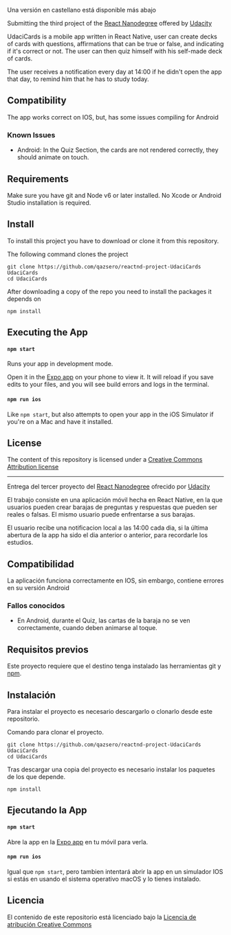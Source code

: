 Una versión en castellano está disponible más abajo


Submitting the third project of the [React Nanodegree](https://www.udacity.com/course/react-nanodegree--nd019) offered by [Udacity](https://www.udacity.com)

UdaciCards is a mobile app written in React Native, user can create decks of cards with questions, affirmations that can be true or false, and indicating if it's correct or not. The user can then quiz himself with his self-made deck of cards.

The user receives a notification every day at 14:00 if he didn't open the app that day, to remind him that he has to study today.


## Compatibility

The app works correct on IOS, but, has some issues compiling for Android


### Known Issues

- Android: In the Quiz Section, the cards are not rendered correctly, they should animate on touch.


## Requirements

Make sure you have git and Node v6 or later installed. No Xcode or Android Studio installation is required.


## Install

To install this project you have to download or clone it from this repository.

The following command clones the project
```shell
git clone https://github.com/qazsero/reactnd-project-UdaciCards  UdaciCards
cd UdaciCards
```

After downloading a copy of the repo you need to install the packages it depends on

```shell
npm install
```

## Executing the App

#### `npm start`

Runs your app in development mode.

Open it in the [Expo app](https://expo.io) on your phone to view it. It will reload if you save edits to your files, and you will see build errors and logs in the terminal.


#### `npm run ios`

Like `npm start`, but also attempts to open your app in the iOS Simulator if you're on a Mac and have it installed.



## License

The content of this repository is licensed under a
[Creative Commons Attribution license](http://creativecommons.org/licenses/by/3.0/us/)


---


Entrega del tercer proyecto del [React Nanodegree](https://www.udacity.com/course/react-nanodegree--nd019) ofrecido por [Udacity](https://www.udacity.com)

El trabajo consiste en una aplicación móvil hecha en React Native, en la que usuarios pueden crear barajas de preguntas y respuestas que pueden ser reales o falsas. El mismo usuario puede enfrentarse a sus barajas.

El usuario recibe una notificacion local a las 14:00 cada dia, si la última abertura de la app ha sido el dia anterior o anterior, para recordarle los estudios.

## Compatibilidad

La aplicación funciona correctamente en IOS, sin embargo, contiene errores en su versión Android


### Fallos conocidos

- En Android, durante el Quiz, las cartas de la baraja no se ven correctamente, cuando deben animarse al toque.  


## Requisitos previos

Este proyecto requiere que el destino tenga instalado las herramientas git y [npm](https://github.com/npm/npm).


## Instalación

Para instalar el proyecto es necesario descargarlo o clonarlo desde este repositorio.

Comando para clonar el proyecto.
```shell
git clone https://github.com/qazsero/reactnd-project-UdaciCards  UdaciCards
cd UdaciCards
```

Tras descargar una copia del proyecto es necesario instalar los paquetes de los que depende.

```shell
npm install
```

## Ejecutando la App

#### `npm start`

Abre la app en la [Expo app](https://expo.io) en tu móvil para verla.

#### `npm run ios`

Igual que `npm start`, pero tambien intentará abrir la app en un simulador IOS si estás en usando el sistema operativo macOS y lo tienes instalado.




## Licencia

El contenido de este repositorio está licenciado bajo la
[Licencia de atribución Creative Commons](http://creativecommons.org/licenses/by/3.0/us/)
